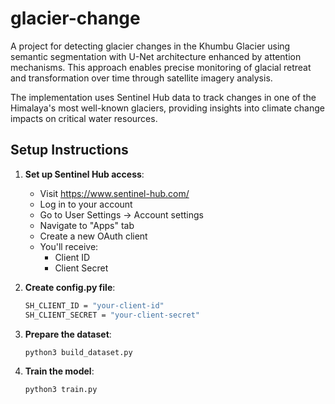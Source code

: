 # glacier-change
A project for detecting glacier changes in the Khumbu Glacier using semantic segmentation with U-Net architecture enhanced by attention mechanisms. This approach enables precise monitoring of glacial retreat and transformation over time through satellite imagery analysis.

The implementation uses Sentinel Hub data to track changes in one of the Himalaya's most well-known glaciers, providing insights into climate change impacts on critical water resources.
## Setup Instructions

1. **Set up Sentinel Hub access**:
    - Visit https://www.sentinel-hub.com/
    - Log in to your account
    - Go to User Settings → Account settings
    - Navigate to "Apps" tab
    - Create a new OAuth client
    - You'll receive:
      - Client ID
      - Client Secret
2.  **Create config.py file**:
    ```bash
    SH_CLIENT_ID = "your-client-id"
    SH_CLIENT_SECRET = "your-client-secret"
    ```

3. **Prepare the dataset**:
    ```
    python3 build_dataset.py
    ```

4. **Train the model**:
    ```
    python3 train.py
    ```
